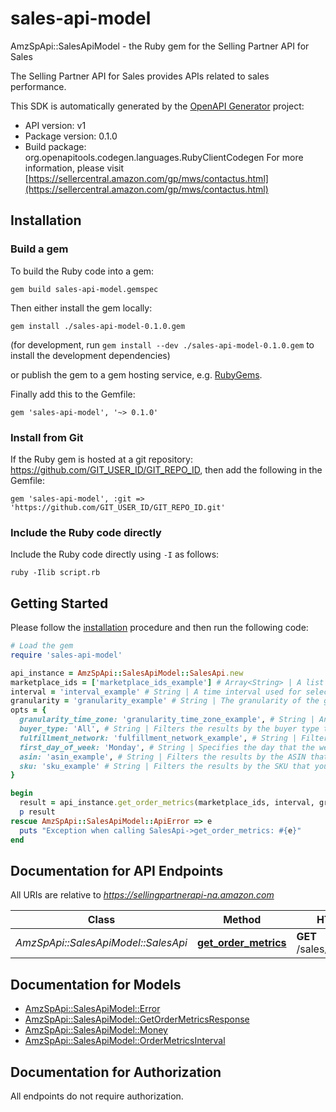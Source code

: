 # sales-api-model

AmzSpApi::SalesApiModel - the Ruby gem for the Selling Partner API for Sales

The Selling Partner API for Sales provides APIs related to sales performance.

This SDK is automatically generated by the [OpenAPI Generator](https://openapi-generator.tech) project:

- API version: v1
- Package version: 0.1.0
- Build package: org.openapitools.codegen.languages.RubyClientCodegen
For more information, please visit [https://sellercentral.amazon.com/gp/mws/contactus.html](https://sellercentral.amazon.com/gp/mws/contactus.html)

## Installation

### Build a gem

To build the Ruby code into a gem:

```shell
gem build sales-api-model.gemspec
```

Then either install the gem locally:

```shell
gem install ./sales-api-model-0.1.0.gem
```

(for development, run `gem install --dev ./sales-api-model-0.1.0.gem` to install the development dependencies)

or publish the gem to a gem hosting service, e.g. [RubyGems](https://rubygems.org/).

Finally add this to the Gemfile:

    gem 'sales-api-model', '~> 0.1.0'

### Install from Git

If the Ruby gem is hosted at a git repository: https://github.com/GIT_USER_ID/GIT_REPO_ID, then add the following in the Gemfile:

    gem 'sales-api-model', :git => 'https://github.com/GIT_USER_ID/GIT_REPO_ID.git'

### Include the Ruby code directly

Include the Ruby code directly using `-I` as follows:

```shell
ruby -Ilib script.rb
```

## Getting Started

Please follow the [installation](#installation) procedure and then run the following code:

```ruby
# Load the gem
require 'sales-api-model'

api_instance = AmzSpApi::SalesApiModel::SalesApi.new
marketplace_ids = ['marketplace_ids_example'] # Array<String> | A list of marketplace identifiers. Example: ATVPDKIKX0DER indicates the US marketplace.
interval = 'interval_example' # String | A time interval used for selecting order metrics. This takes the form of two dates separated by two hyphens (first date is inclusive; second date is exclusive). Dates are in ISO8601 format and must represent absolute time (either Z notation or offset notation). Example: 2018-09-01T00:00:00-07:00--2018-09-04T00:00:00-07:00 requests order metrics for Sept 1st, 2nd and 3rd in the -07:00 zone.
granularity = 'granularity_example' # String | The granularity of the grouping of order metrics, based on a unit of time. Specifying granularity=Hour results in a successful request only if the interval specified is less than or equal to 30 days from now. For all other granularities, the interval specified must be less or equal to 2 years from now. Specifying granularity=Total results in order metrics that are aggregated over the entire interval that you specify. If the interval start and end date don’t align with the specified granularity, the head and tail end of the response interval will contain partial data. Example: Day to get a daily breakdown of the request interval, where the day boundary is defined by the granularityTimeZone.
opts = {
  granularity_time_zone: 'granularity_time_zone_example', # String | An IANA-compatible time zone for determining the day boundary. Required when specifying a granularity value greater than Hour. The granularityTimeZone value must align with the offset of the specified interval value. For example, if the interval value uses Z notation, then granularityTimeZone must be UTC. If the interval value uses an offset, then granularityTimeZone must be an IANA-compatible time zone that matches the offset. Example: US/Pacific to compute day boundaries, accounting for daylight time savings, for US/Pacific zone.
  buyer_type: 'All', # String | Filters the results by the buyer type that you specify, B2B (business to business) or B2C (business to customer). Example: B2B, if you want the response to include order metrics for only B2B buyers.
  fulfillment_network: 'fulfillment_network_example', # String | Filters the results by the fulfillment network that you specify, MFN (merchant fulfillment network) or AFN (Amazon fulfillment network). Do not include this filter if you want the response to include order metrics for all fulfillment networks. Example: AFN, if you want the response to include order metrics for only Amazon fulfillment network.
  first_day_of_week: 'Monday', # String | Specifies the day that the week starts on when granularity=Week, either Monday or Sunday. Default: Monday. Example: Sunday, if you want the week to start on a Sunday.
  asin: 'asin_example', # String | Filters the results by the ASIN that you specify. Specifying both ASIN and SKU returns an error. Do not include this filter if you want the response to include order metrics for all ASINs. Example: B0792R1RSN, if you want the response to include order metrics for only ASIN B0792R1RSN.
  sku: 'sku_example' # String | Filters the results by the SKU that you specify. Specifying both ASIN and SKU returns an error. Do not include this filter if you want the response to include order metrics for all SKUs. Example: TestSKU, if you want the response to include order metrics for only SKU TestSKU.
}

begin
  result = api_instance.get_order_metrics(marketplace_ids, interval, granularity, opts)
  p result
rescue AmzSpApi::SalesApiModel::ApiError => e
  puts "Exception when calling SalesApi->get_order_metrics: #{e}"
end

```

## Documentation for API Endpoints

All URIs are relative to *https://sellingpartnerapi-na.amazon.com*

Class | Method | HTTP request | Description
------------ | ------------- | ------------- | -------------
*AmzSpApi::SalesApiModel::SalesApi* | [**get_order_metrics**](docs/SalesApi.md#get_order_metrics) | **GET** /sales/v1/orderMetrics | 


## Documentation for Models

 - [AmzSpApi::SalesApiModel::Error](docs/Error.md)
 - [AmzSpApi::SalesApiModel::GetOrderMetricsResponse](docs/GetOrderMetricsResponse.md)
 - [AmzSpApi::SalesApiModel::Money](docs/Money.md)
 - [AmzSpApi::SalesApiModel::OrderMetricsInterval](docs/OrderMetricsInterval.md)


## Documentation for Authorization

 All endpoints do not require authorization.

